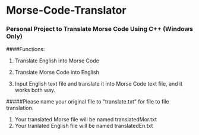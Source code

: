 # Morse-Code-Translator
### Personal Project to Translate Morse Code Using C++ (Windows Only)

####Functions: 

1. Translate English into Morse Code

2. Translate Morse Code into English

3. Input English text file and translate it into Morse Code text file, and it works both way.

#####Please name your original file to "translate.txt" for file to file translation. 
1. Your translated Morse file will be named translatedMor.txt
2. Your tranlated English file will be named translatedEn.txt


